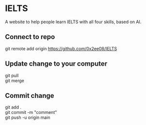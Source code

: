 # IELTS
A website to help people learn IELTS with all four skills, based on AI.

## Connect to repo
git remote add origin https://github.com/0x2ee08/IELTS

## Update change to your computer
git pull \
git merge

## Commit change
git add . \
git commit -m "comment" \
git push -u origin main
